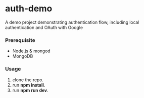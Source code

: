 # auth-demo
A demo project demonstrating authentication flow, including local authentication and OAuth with Google 

### Prerequisite
- Node.js & mongod
- MongoDB

### Usage
1. clone the repo.
2. run **npm install**.
3. run **npm run dev**.
